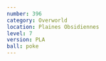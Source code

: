 ```yaml
---
number: 396
category: Overworld
location: Plaines Obsidiennes
level: 7
version: PLA
ball: poke
---
```


